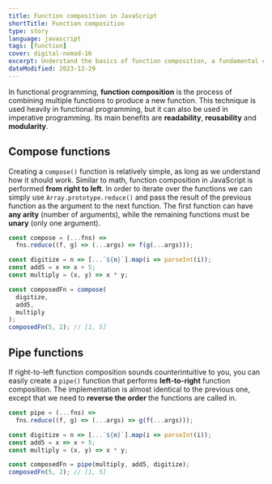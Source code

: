 ```yaml
---
title: Function composition in JavaScript
shortTitle: Function composition
type: story
language: javascript
tags: [function]
cover: digital-nomad-16
excerpt: Understand the basics of function composition, a fundamental concept in functional programming.
dateModified: 2023-12-29
---
```


In functional programming, **function composition** is the process of combining multiple functions to produce a new function. This technique is used heavily in functional programming, but it can also be used in imperative programming. Its main benefits are **readability**, **reusability** and **modularity**.

## Compose functions

Creating a `compose()` function is relatively simple, as long as we understand how it should work. Similar to math, function composition in JavaScript is performed **from right to left**. In order to iterate over the functions we can simply use `Array.prototype.reduce()` and pass the result of the previous function as the argument to the next function. The first function can have **any arity** (number of arguments), while the remaining functions must be **unary** (only one argument).

```js
const compose = (...fns) =>
  fns.reduce((f, g) => (...args) => f(g(...args)));

const digitize = n => [...`${n}`].map(i => parseInt(i));
const add5 = x => x + 5;
const multiply = (x, y) => x * y;

const composedFn = compose(
  digitize,
  add5,
  multiply
);
composedFn(5, 2); // [1, 5]
```

## Pipe functions

If right-to-left function composition sounds counterintuitive to you, you can easily create a `pipe()` function that performs **left-to-right** function composition. The implementation is almost identical to the previous one, except that we need to **reverse the order** the functions are called in.

```js
const pipe = (...fns) =>
  fns.reduce((f, g) => (...args) => g(f(...args)));

const digitize = n => [...`${n}`].map(i => parseInt(i));
const add5 = x => x + 5;
const multiply = (x, y) => x * y;

const composedFn = pipe(multiply, add5, digitize);
composedFn(5, 2); // [1, 5]
```
